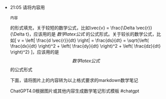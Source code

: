 
- 21:05 
	请将内容用
	```
	内容
	```
	的形式填充，关于较短的数学公式，比如\vec{v} = \frac{\Delta \vec{r}}{\Delta t}，应该用的是 $数学latex公式$ 的公式形式。关于较长的数学公式，比如\[
	  v = \left| \frac{d \vec{r}}{dt} \right| = \frac{ds}{dt} = \sqrt{\left( \frac{dx}{dt} \right)^2 + \left( \frac{dy}{dt} \right)^2 + \left( \frac{dz}{dt} \right)^2}
	  \]，应该用的是 $$数学latex公式$$ 的公式形式
	
	下面，请将图片上的内容转为以上格式要求的markdown数学笔记
	
	ChatGPT4.0根据图片或其他内容生成数学笔记形式模板 #chatgpt
	
	 